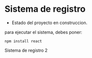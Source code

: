 <h1> Sistema de registro</h1>

- Estado del proyecto en construccion.
  
para ejecutar el sistema, debes poner:

```npm install react ```

Sistema de registro 2
